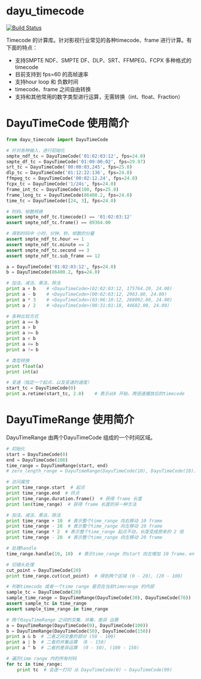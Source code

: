 # dayu_timecode

[![Build Status](https://travis-ci.org/phenom-films/dayu_timecode.svg?branch=master)](https://travis-ci.org/phenom-films/dayu_timecode)

Timecode 的计算库。针对影视行业常见的各种timecode、frame 进行计算。有下面的特点：

* 支持SMPTE NDF、SMPTE DF、DLP、SRT、FFMPEG、FCPX 多种格式的timecode
* 目前支持到 fps=60 的高帧速率
* 支持hour loop 和 负数时间
* timecode、frame 之间自由转换
* 支持和其他常用的数字类型进行运算，无需转换（int、float、Fraction）


# DayuTimeCode 使用简介

```python
from dayu_timecode import DayuTimeCode

# 针对各种输入，进行初始化
smpte_ndf_tc = DayuTimeCode('01:02:03:12', fps=24.0)
smpte_df_tc = DayuTimeCode('01:09:00;02', fps=29.97)
srt_tc = DayuTimeCode('00:00:03,245', fps=25.0)
dlp_tc = DayuTimeCode('01:12:22:136', fps=24.0)
ffmpeg_tc = DayuTimeCode('00:02:12.24', fps=24.0)
fcpx_tc = DayuTimeCode('1/24s', fps=24.0)
frame_int_tc = DayuTimeCode(100, fps=25.0)
frame_long_tc = DayuTimeCode(86400.2, fps=24.0)
time_tc = DayuTimeCode([24, 3], fps=24.0)

# 时码、帧数转换
assert smpte_ndf_tc.timecode() == '01:02:03:12'
assert smpte_ndf_tc.frame() == 89364.00

# 得到时码中 小时、分钟、秒、帧数的分量
assert smpte_ndf_tc.hour == 1
assert smpte_ndf_tc.minute == 2
assert smpte_ndf_tc.second == 3
assert smpte_ndf_tc.sub_frame == 12

a = DayuTimeCode('01:02:03:12', fps=24.0)
b = DayuTimeCode(86400.2, fps=24.0)

# 加法、减法、乘法、除法
print a + b    # <DayuTimeCode>(02:02:03:12, 175764.20, 24.00)
print a - b    # <DayuTimeCode>(00:02:03:12, 2963.80, 24.00)
print a * 3    # <DayuTimeCode>(03:06:10:12, 268092.00, 24.00)
print a / 2    # <DayuTimeCode>(00:31:01:18, 44682.00, 24.00)

# 各种比较方式
print a == b
print a > b
print a >= b
print a < b
print a <= b
print a != b

# 类型转换
print float(a)
print int(a)

# 变速（指定一个起点，以及变速的速度）
start_tc = DayuTimeCode(0)
print a.retime(start_tc, 2.0)    # 表示从0 开始，两倍速播放后的timecode
```


# DayuTimeRange 使用简介

DayuTimeRange 由两个DayuTimeCode 组成的一个时间区域。

```python
# 初始化
start = DayuTimeCode(0)
end = DayuTimeCode(100)
time_range = DayuTimeRange(start, end)
# zero_length_range = DayuTimeRange(DayuTimeCode(10), DayuTimeCode(10))    # 会出错，因为start 和end 都是同一个时间

# 访问属性
print time_range.start  # 起点
print time_range.end  # 终点
print time_range.duration.frame()  # 获得 frame 长度
print len(time_range)  # 获得 frame 长度的另一种方法

# 加法、减法、乘法、除法
print time_range + 10  # 表示整个time_range 向右移动 10 frame
print time_range - 20  # 表示整个time_range 向左移动 20 frame
print time_range * 2  # 表示整个time_range 起点不动，长度变成原来的 2 倍
print time_range - 20  # 表示整个time_range 向左移动 20 frame

# 处理handle
time_range.handle(10, 10)  # 表示time_range 的start 向左增加 10 frame，end 向右增加 10 frame

# 切镜头处理
cut_point = DayuTimeCode(20)
print time_range.cut(cut_point)  # 得到两个区域 (0 - 20), (20 - 100)

# 判断timecode 或者一个time range 是否在当前timerange 的内部
sample_tc = DayuTimeCode(20)
sample_time_range = DayuTimeRange(DayuTimeCode(30), DayuTimeCode(70))
assert sample_tc in time_range
assert sample_time_range in time_range

# 两个DayuTimeRange 之间的交集、并集、差异 运算
a = DayuTimeRange(DayuTimeCode(0), DayuTimeCode(100))
b = DayuTimeRange(DayuTimeCode(50), DayuTimeCode(150))
print a & b  # 二者之间交叠的部分 (50 - 100)
print a | b  # 二者的并集运算 （0 - 150）
print a ^ b  # 二者的差异运算  (0 - 50), (100 - 150)

# 遍历time range 内的所有时码
for tc in time_range:
    print tc  # 会逐一打印 从 DayuTimeCode(0) ~ DayuTimeCode(99)
```